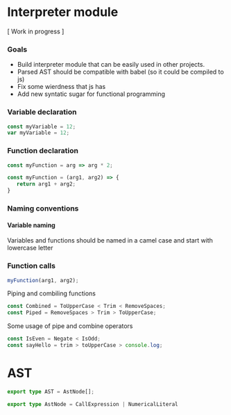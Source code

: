 # Interpreter module
[ Work in progress ]


### Goals
* Build interpreter module that can be easily used in other projects.
* Parsed AST should be compatible with babel (so it could be compiled to js)
* Fix some wierdness that js has
* Add new syntatic sugar for functional programming


### Variable declaration
```javascript
const myVariable = 12;
var myVariable = 12;
```

### Function declaration
```javascript
const myFunction = arg => arg * 2;

const myFunction = (arg1, arg2) => {
   return arg1 + arg2;
}
```

### Naming conventions
#### Variable naming
Variables and functions should be named in a camel case and start with lowercase letter

### Function calls
```javascript
myFunction(arg1, arg2);
```

Piping and combiling functions
```javascript
const Combined = ToUpperCase < Trim < RemoveSpaces;
const Piped = RemoveSpaces > Trim > ToUpperCase;
```

Some usage of pipe and combine operators 
```javascript
const IsEven = Negate < IsOdd;
const sayHello = trim > toUpperCase > console.log;
```

# AST
```typescript
export type AST = AstNode[];

export type AstNode = CallExpression | NumericalLiteral
```

